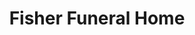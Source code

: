 ---
title: "Fisher Funeral Home"
url: /fisher-branch/fisher-funeral-home/
shop: funeral directors
---